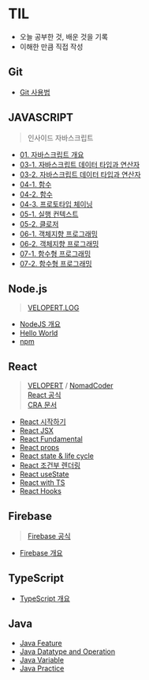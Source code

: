 # TIL

- 오늘 공부한 것, 배운 것을 기록
- 이해한 만큼 직접 작성

## Git

- [Git 사용법](./git/git.md)

## JAVASCRIPT

> 인사이드 자바스크립트

- [01. 자바스크립트 개요](./Javascript/01_Javascript_Summary.md)
- [03-1. 자바스크립트 데이터 타입과 연산자](./Javascript/03_Javascript_datatype&operators_1.md)
- [03-2. 자바스크립트 데이터 타입과 연산자](./Javascript/03_Javascript_datatype&operators_2.md)
- [04-1. 함수](./Javascript/04_Javascript_function_1.md)
- [04-2. 함수](./Javascript/04_Javascript_function_2.md)
- [04-3. 프로토타입 체이닝](./Javascript/04_Javascript_prototypeChaining.md)
- [05-1. 실행 컨텍스트](./Javascript/05_Javascript_executionContext.md)
- [05-2. 클로저](./Javascript/05_Javascript_closer.md)
- [06-1. 객체지향 프로그래밍](./Javascript/06_Javascript_oop_1.md)
- [06-2. 객체지향 프로그래밍](./Javascript/06_Javascript_oop_2.md)
- [07-1. 함수형 프로그래밍](./Javascript/07_Javascript_fp_1.md)
- [07-2. 함수형 프로그래밍](./Javascript/07_Javascript_fp_2.md)

## Node.js

> [VELOPERT.LOG](https://velopert.com/node-js-tutorials)

- [NodeJS 개요](./NodeJS/NodeJS_Summary.md)
- [Hello World](./NodeJS/NodeJS_HelloWorld.md)
- [npm](./NodeJS/NodeJS_npm.md)

## React

> [VELOPERT](https://react.vlpt.us/) / [NomadCoder](https://nomadcoders.co/)  
[React 공식](https://ko.reactjs.org/docs/getting-started.html)  
[CRA 문서](https://create-react-app.dev/docs/getting-started)

- [React 시작하기](./React/01_React_Summary.md)
- [React JSX](./React/02_React_JSX.md)
- [React Fundamental](./React/03_React_fundamentals.md)
- [React props](./React/04_React_props.md)
- [React state & life cycle](./React/05_React_state.md)
- [React 조건부 렌더링](./React/06_React_conditionalRendering.md)
- [React useState](./React/07_React_useState.md)
- [React with TS](./React/React_withTS.md)
- [React Hooks](./React/React_Hooks.md)

## Firebase

>[Firebase 공식](https://firebase.google.com/docs/guides?authuser=0)

- [Firebase 개요](./Firebase/fb_Summary.md)


## TypeScript

- [TypeScript 개요](./Typescript/ts_Summary.md)


## Java

- [Java Feature](./Java/java_feature.md)
- [Java Datatype and Operation](./Java/java_datatype.md)
- [Java Variable](./Java/java_variable.md)
- [Java Practice](./Java/java_prac.md)